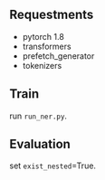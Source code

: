## Requestments

* pytorch 1.8
* transformers
* prefetch_generator
* tokenizers

## Train
run `run_ner.py`.

## Evaluation
set `exist_nested`=True.



